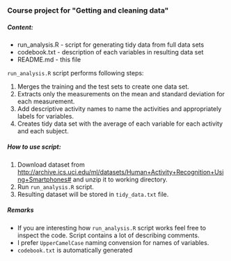 ### Course project for "Getting and cleaning data"
##### Content:
- run_analysis.R - script for generating tidy data from full data sets
- codebook.txt - description of each variables in resulting data set
- README.md - this file


`run_analysis.R` script performs following steps:

1. Merges the training and the test sets to create one data set.
2. Extracts only the measurements on the mean and standard deviation for each measurement. 
3. Add descriptive activity names to name the activities and appropriately labels for variables. 
4. Creates tidy data set with the average of each variable for each activity and each subject. 

##### How to use script:
1. Download dataset from http://archive.ics.uci.edu/ml/datasets/Human+Activity+Recognition+Using+Smartphones# and unzip it to working directory.
2. Run `run_analysis.R` script.
3. Resulting dataset will be stored in `tidy_data.txt` file.

##### Remarks
- If you are interesting how `run_analysis.R` script works feel free to inspect the code. Script contains a lot of describing comments.
- I prefer `UpperCamelCase` naming convension for names of variables.
- `codebook.txt` is automatically generated